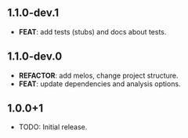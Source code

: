 ## 1.1.0-dev.1

 - **FEAT**: add tests (stubs) and docs about tests.

## 1.1.0-dev.0

 - **REFACTOR**: add melos, change project structure.
 - **FEAT**: update dependencies and analysis options.

## 1.0.0+1

* TODO: Initial release.
